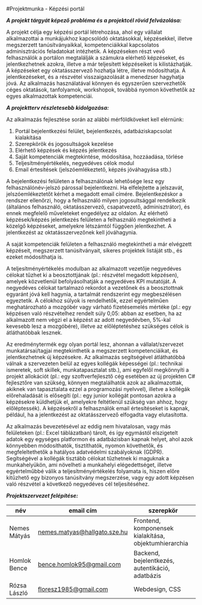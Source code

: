 #Projektmunka - Képzési portál

**_A projekt tárgyát képező probléma és a projektcél rövid felvázolása:_**

A projekt célja egy képzési portál létrehozása, ahol egy vállalat alkalmazottai a munkájukhoz kapcsolódó oktatásokkal, képzésekkel, illetve megszerzett tanúsítványaikkal, kompetenciáikkal kapcsolatos adminisztrációs feladatokat intézhetik. A képzéseken részt vevő felhasználók a portálon megtalálják a számukra elérhető képzéseket, és jelentkezhetnek azokra, illetve a már teljesített képzéseiket is kilistázhatják. A képzéseket egy oktatásszervező hozhatja létre, illetve módosíthatja. A jelentkezéseket, és a részvétel visszaigazolását a menedzser hagyhatja jóvá. Az alkalmazás használatával könnyen és egyszerűen szervezhetők céges oktatások, tanfolyamok, workshopok, továbbá nyomon követhetők az egyes alkalmazottak kompetenciái.

**_A projektterv részletesebb kidolgozása:_**

Az alkalmazás fejlesztése során az alábbi mérföldköveket kell elérnünk:
1.	Portál bejelentkezési felület, bejelentkezés, adatbáziskapcsolat kialakítása
2.	Szerepkörök és jogosultságok kezelése
3.	Elérhető képzések és képzés jelentkezés
4.	Saját kompetenciák megtekintése, módosítása, hozzáadása, törlése
5.	Teljesítményértékelés, negyedéves célok modul
6.	Email értesítések (jelszóemlékeztető, képzés jóváhagyása stb.)

A bejelentkezési felületen a felhasználónak lehetősége lesz egy felhasználónév-jelszó párossal bejelentkezni. Ha elfelejtette a jelszavát, jelszóemlékeztetőt kérhet a megadott email címére. Bejelentkezéskor a rendszer ellenőrzi, hogy a felhasználó milyen jogosultsággal rendelkezik (általános felhasználó, oktatásszervező, csapatvezető, adminisztrátor), és ennek megfelelő műveleteket engedélyez az oldalon.
Az elérhető képzések/képzés jelentkezés felületen a felhasználó megtekintheti a közelgő képzéseket, amelyekre létszámtól függően jelentkezhet. A jelentkezést az oktatásszervezőnek kell jóváhagynia.

A saját kompetenciák felületen a felhasználó megtekintheti a már elvégzett képzéseit, megszerzett tanúsítványait, sikeres projektek listáját stb., és ezeket módosíthatja is.

A teljesítményértékelés modulban az alkalmazott vezetője negyedéves célokat tűzhet ki a beosztottjának (pl.: részvétel megadott képzésen), amelyek közvetlenül befolyásolhatják a negyedéves KPI mutatóját. A negyedéves célokat tartalmazó rekordot a vezetőnek és a beosztottnak egyaránt jóvá kell hagynia, a tartalmát rendszerint egy megbeszélésen egyeztetik. A célokhoz súlyok is rendelhetők, ezzel egyértelműen meghatározható a mozgóbér vagy várható fizetésemelés mértéke (pl.: egy képzésen való részvételhez rendelt súly 0,05: abban az esetben, ha az alkalmazott nem végzi el a képzést az adott negyedévben, 5%-kal kevesebb lesz a mozgóbére), illetve az előléptetéshez szükséges célok is átláthatóbbak lesznek.

Az eredménytermék egy olyan portál lesz, ahonnan a vállalat/szervezet munkatársai/tagjai megtekinthetik a megszerzett kompetenciáikat, és jelentkezhetnek új képzésekre. Az alkalmazás segítségével átláthatóbbá válnak a szervezeten belül az egyes kollégák képességei (pl.: technikai ismeretek, soft skillek, munkatapasztalat stb.), ami egyfelől megkönnyíti a projekt allokációt (pl.: egy szoftverfejlesztő cég esetében az új projekten C# fejlesztőre van szükség, könnyen megtalálhatók azok az alkalmazottak, akiknek van tapasztalata ezzel a programozási nyelvvel), illetve a kollégák előrehaladását is elősegíti (pl.: egy junior kollégát pontosan azokra a képzésekre küldhetjük el, amelyekre feltétlenül szükség van ahhoz, hogy előléptessék). A képzésekről a felhasználók email értesítéseket is kapnak, például, ha a jelentkezést az oktatásszervező elfogadta vagy elutasította.

Az alkalmazás bevezetésével az eddig nem hivatalosan, vagy más felületeken (pl.: Excel táblázatban) tárolt, és így egymástól elszigetelt adatok egy egységes platformon és adatbázisban kapnak helyet, ahol azok könnyebben módosíthatók, tisztíthatók, nyomon követhetők, és megfeleltethetők a hatályos adatvédelmi szabályoknak (GDPR). Segítségével a kollégák tisztább célokat tűzhetnek ki maguknak a munkahelyükön, ami növelheti a munkahelyi elégedettséget, illetve egyértelműbbé válik a teljesítményértékelés folyamata is, hiszen előre kitűzhető egy bizonyos tanúsítvány megszerzése, vagy egy adott képzésen való részvétel a következő negyedéves cél teljesítéséhez.

**_Projektszervezet felépítése:_**

| név          | email cím                    | szerepkör                                             |
|--------------|------------------------------|-------------------------------------------------------|
| Nemes Mátyás | nemes.matyas@hallgato.sze.hu | Frontend, komponensek kialakítása, objektumhierarchia |
| Homlok Bence | bence.homlok95@gmail.com     | Backend, bejelentkezés, autentikáció, adatbázis       |
| Rózsa László | floresz1985@gmail.com        | Webdesign, CSS  